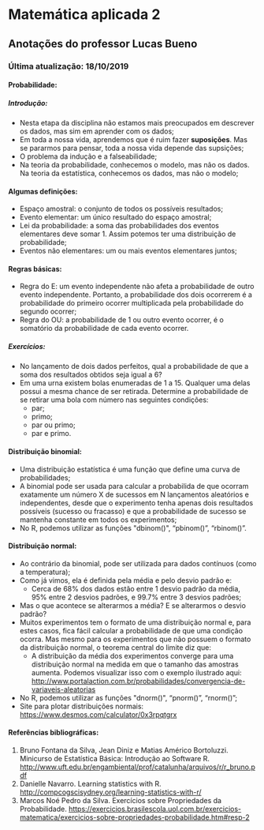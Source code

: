 # Matemática aplicada 2

## Anotações do professor Lucas Bueno

### Última atualização: 18/10/2019

#### Probabilidade:

##### Introdução:

 - Nesta etapa da disciplina não estamos mais preocupados em descrever os dados, mas sim em aprender com os dados;
 - Em toda a nossa vida, aprendemos que é ruim fazer **suposições**. Mas se pararmos para pensar, toda a nossa vida depende das supsições;
 - O problema da indução e a falseabilidade;
 - Na teoria da probabilidade, conhecemos o modelo, mas não os dados. Na teoria da estatística, conhecemos os dados, mas não o modelo;

#### Algumas definições:
 - Espaço amostral: o conjunto de todos os possíveis resultados;
 - Evento elementar: um único resultado do espaço amostral;
 - Lei da probabilidade: a soma das probabilidades dos eventos elementares deve somar 1. Assim potemos ter uma distribuição de probabilidade;
 - Eventos não elementares: um ou mais eventos elementares juntos;

#### Regras básicas:
 - Regra do E: um evento independente não afeta a probabilidade de outro evento independente. Portanto, a probabilidade dos dois ocorrerem é a probabilidade do primeiro ocorrer multiplicada pela probabilidade do segundo ocorrer;
 - Regra do OU: a probabilidade de 1 ou outro evento ocorrer, é o somatório da probabilidade de cada evento ocorrer.

##### Exercícios:
 - No lançamento de dois dados perfeitos, qual a probabilidade de que a soma dos resultados obtidos seja igual a 6?
 - Em uma urna existem bolas enumeradas de 1 a 15. Qualquer uma delas possui a mesma chance de ser retirada. Determine a probabilidade de se retirar uma bola com número nas seguintes condições: 
     - par; 
     - primo; 
     - par ou primo; 
     - par e primo.

#### Distribuição binomial:
 - Uma distribuição estatística é uma função que define uma curva de probabilidades;
 - A binomial pode ser usada para calcular a probabilida de que ocorram exatamente um número X de sucessos em N lançamentos aleatórios e independentes, desde que o experimento tenha apenas dois resultados possíveis (sucesso ou fracasso) e que a probabilidade de sucesso se mantenha constante em todos os experimentos;
 - No R, podemos utilizar as funções "dbinom()", “pbinom()”, “rbinom()”.

#### Distribuição normal:
 - Ao contrário da binomial, pode ser utilizada para dados contínuos (como a temperatura);
 - Como já vimos, ela é definida pela média e pelo desvio padrão e:
     - Cerca de 68% dos dados estão entre 1 desvio padrão da média, 95% entre 2 desvios padrões, e 99.7% entre 3 desvios padrões;
- Mas o que acontece se alterarmos a média? E se alterarmos o desvio padrão?
- Muitos experimentos tem o formato de uma distribuição normal e, para estes casos, fica fácil calcular a probabilidade de que uma condição ocorra. Mas mesmo para os experimentos que não possuem o formato da distribuição normal, o teorema central do limite diz que:
     - A distribuição da média dos experimentos converge para uma distribuição normal na medida em que o tamanho das amostras aumenta. Podemos visualizar isso com o exemplo ilustrado aqui: http://www.portalaction.com.br/probabilidades/convergencia-de-variaveis-aleatorias
- No R, podemos utilizar as funções "dnorm()", “pnorm()”, “rnorm()”;
- Site para plotar distribuições normais: https://www.desmos.com/calculator/0x3rpqtgrx


#### Referências bibliográficas:

1. Bruno Fontana da Silva, Jean Diniz e Matias Américo Bortoluzzi. Minicurso de Estatística Básica: Introdução ao Software R. http://www.uft.edu.br/engambiental/prof/catalunha/arquivos/r/r_bruno.pdf
2. Danielle Navarro. Learning statistics with R. http://compcogscisydney.org/learning-statistics-with-r/
3. Marcos Noé Pedro da Silva. Exercícios sobre Propriedades da Probabilidade. https://exercicios.brasilescola.uol.com.br/exercicios-matematica/exercicios-sobre-propriedades-probabilidade.htm#resp-2